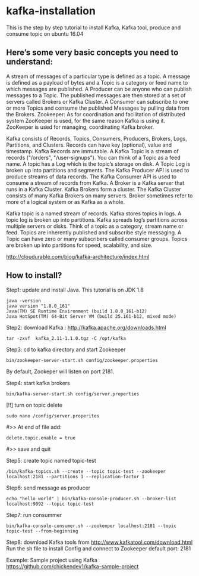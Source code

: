 # kafka-installation

This is the step by step tutorial to install Kafka, Kafka tool, produce and consume topic on ubuntu 16.04

## Here’s some very basic concepts you need to understand:

A stream of messages of a particular type is defined as a topic. A message is defined as a payload of bytes and a Topic is a category or feed name to which messages are published.
A Producer can be anyone who can publish messages to a Topic.
The published messages are then stored at a set of servers called Brokers or Kafka Cluster.
A Consumer can subscribe to one or more Topics and consume the published Messages by pulling data from the Brokers.
Zookeeper: As for coordination and facilitation of distributed system ZooKeeper is used, for the same reason Kafka is using it. ZooKeeper is used for managing, coordinating Kafka broker.

Kafka consists of Records, Topics, Consumers, Producers, Brokers, Logs, Partitions, and Clusters. Records can have key (optional), value and timestamp. Kafka Records are immutable. A Kafka Topic is a stream of records ("/orders", "/user-signups"). You can think of a Topic as a feed name. A topic has a Log which is the topic’s storage on disk. A Topic Log is broken up into partitions and segments. The Kafka Producer API is used to produce streams of data records. The Kafka Consumer API is used to consume a stream of records from Kafka. A Broker is a Kafka server that runs in a Kafka Cluster. Kafka Brokers form a cluster. The Kafka Cluster consists of many Kafka Brokers on many servers. Broker sometimes refer to more of a logical system or as Kafka as a whole.

Kafka topic is a named stream of records. Kafka stores topics in logs. A topic log is broken up into partitions. Kafka spreads log’s partitions across multiple servers or disks. Think of a topic as a category, stream name or feed.
Topics are inherently published and subscribe style messaging. A Topic can have zero or many subscribers called consumer groups. Topics are broken up into partitions for speed, scalability, and size.

http://cloudurable.com/blog/kafka-architecture/index.html

## How to install?

Step1: update and install Java. This tutorial is on JDK 1.8

```
java -version
java version "1.8.0_161"
Java(TM) SE Runtime Environment (build 1.8.0_161-b12)
Java HotSpot(TM) 64-Bit Server VM (build 25.161-b12, mixed mode)
```
Step2: download Kafka : http://kafka.apache.org/downloads.html

```
tar -zxvf  kafka_2.11-1.1.0.tgz -C /opt/kafka
```

Step3: cd to kafka directory and start Zookeeper

```
bin/zookeeper-server-start.sh config/zookeeper.properties
```
By default, Zookeper will listen on port 2181.

Step4: start kafka brokers
```
bin/kafka-server-start.sh config/server.properties
```

[!!] turn on topic delete
  ```
  sudo nano /config/server.properites
  ```
  #>> At end of file add:
  ```
  delete.topic.enable = true
  ```
  #>> save and quit

Step5: create topic named topic-test
```
/bin/kafka-topics.sh --create --topic topic-test --zookeeper localhost:2181 --partitions 1 --replication-factor 1
```
Step6: send message as producer 
```
echo "hello world" | bin/kafka-console-producer.sh --broker-list localhost:9092 --topic topic-test
```
Step7: run consummer
```
bin/kafka-console-consumer.sh --zookeeper localhost:2181 --topic topic-test --from-beginning
```

Step8: download Kafka tools from http://www.kafkatool.com/download.html
Run the sh file to install
Config and connect to Zookeeper default port: 2181

Example: Sample project using Kafka
https://github.com/chickendev1/kafka-sample-project
